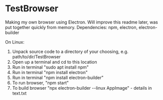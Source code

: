# TestBrowser
Making my own browser using Electron. Will improve this readme later, was put together quickly from memory.
Dependencies: npm, electron, electron-builder

On Linux:

1. Unpack source code to a directory of your choosing, e.g. path/to/dir/TestBrowser
2. Open up a terminal and cd to this location
3. Run in terminal "sudo apt install npm"
4. Run in terminal "npm install electron"
5. Run in terminal "npm install electron-builder"
6. To run browser, "npm start"
7. To build browser "npx electron-builder --linux AppImage" - details in text.txt
